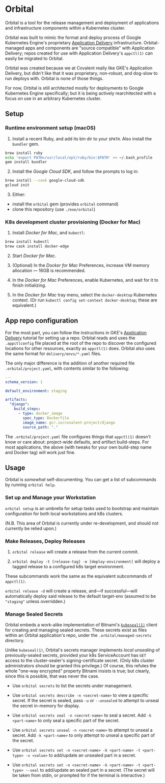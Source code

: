 # Orbital

Orbital is a tool for the release management and deployment of applications and infrastructure components within a Kubernetes cluster. 

Orbital was built to mimic the format and deploy process of Google Kubernetes Engine's proprietary [Application Delivery](https://cloud.google.com/kubernetes-engine/docs/concepts/add-on/application-delivery) infrastructure. Orbital-managed apps and components are "source compatible" with Application Delivery; repos created for use with Application Delivery's `appctl(1)` can easily be migrated to Orbital.

Orbital was created because we at Covalent really like GKE's Application Delivery, but didn't like that it was proprietary, non-robust, and dog-slow to run deploys with. Orbital is none of those things.

For now, Orbital is still architected mostly for deployments to Google Kubernetes Engine specifically; but it is being actively rearchitected with a focus on use in an arbitrary Kubernetes cluster.

## Setup

### Runtime environment setup (macOS)

1. Install a recent Ruby, and add its bin dir to your `$PATH`. Also install
the `bundler` gem.

```sh
brew install ruby
echo 'export PATH=/usr/local/opt/ruby/bin:$PATH' >> ~/.bash_profile
gem install bundler
```

2. Install the *Google Cloud SDK*, and follow the prompts to log in:

```sh
brew install --cask google-cloud-sdk
gcloud init
```

3. Either:

* install the `orbital` gem (provides `orbital` command)
* clone this repository (use `./exe/orbital`)

### K8s development cluster provisioning (Docker for Mac)

1. Install *Docker for Mac*, and `kubectl`:

```sh
brew install kubectl
brew cask install docker-edge
```

2. Start *Docker for Mac*.

3. (Optional) In the *Docker for Mac* Preferences, increase VM memory allocation
   — 16GB is recommended.

4. In the *Docker for Mac* Preferences, enable Kubernetes, and wait for it to
   finish initializing.

5. In the *Docker for Mac* tray menu, select the `docker-desktop` Kubernetes
   context. (Or run `kubectl config set-context docker-desktop`; these are
   equivalent.)

## App repo configuration

For the most part, you can follow the instructions in GKE's [Application Delivery](https://cloud.google.com/kubernetes-engine/docs/concepts/add-on/application-delivery) tutorial for setting up a repo. Orbital reads and uses the `.appctlconfig` file placed at the root of the repo to discover the configured locations for other resources, exactly as `appctl(1)` does. Orbital also uses the same format for `delivery/envs/*.yaml` files.

The only major difference is the addition of another required file `.orbital/project.yaml`, with contents similar to the following:

```yaml
---
schema_version: 1

default_environment: staging

artifacts:
  "django":
    build_steps:
      - type: docker_image
        spec_type: Dockerfile
        image_name: gcr.io/covalent-project/django
        source_path: "."
```

The `.orbital/project.yaml` file configures things that `appctl(1)` doesn't know or care about: project-wide defaults, and artifact build-steps. For most applications, the above (with tweaks for your own build-step name and Docker tag) will work just fine.

## Usage

Orbital is _somewhat_ self-documenting. You can get a list of subcommands by running `orbital help`.

### Set up and Manage your Workstation

`orbital setup` is an umbrella for setup tasks used to bootstrap and maintain configuration for both local workstations and k8s clusters.

(N.B. This area of Orbital is currently under re-development, and should not currently be relied upon.)

### Make Releases, Deploy Releases

1. `orbital release` will create a release from the current commit.

2. `orbital deploy -t [release-tag] -e [deploy-environment]` will deploy a tagged release to a configured k8s target environment.

These subcommands work the same as the equivalent subcommands of `appctl(1)`.

`orbital release -d` will create a release, and—if successful—will automatically deploy said release to the default target-env (assumed to be `"staging"` unless overridden.)

### Manage Sealed Secrets

Orbital embeds a work-alike implementation of Bitnami's [`kubeseal(1)`](https://github.com/bitnami-labs/sealed-secrets) client for creating and managing sealed secrets. These secrets exist as files within an Orbital application's repo, under the `.orbital/managed-secrets` directory.

Unlike `kubeseal(1)`, Orbital's secrets manager implements *local unsealing* of previously-sealed secrets, provided your k8s ServiceAccount has `GET` access to the cluster-sealer's signing-certificate secret. (Only k8s cluster administrators should be granted this privilege.) Of course, this refutes the whole "one-way encrypted" property Bitnami insists is true; but clearly, since this is possible, that was never the case.

* Use `orbital secrets` to list the secrets under management.

* Use `orbital secrets describe -n <secret-name>` to view a specific secret. If the secret is sealed, pass `-u` or `--unsealed` to attempt to unseal the secret in-memory for display.

* Use `orbital secrets seal -n <secret-name>` to seal a secret. Add `-k <part-name>` to only seal a specific part of the secret.

* Use `orbital secrets unseal -n <secret-name>` to attempt to unseal a secret. Add `-k <part-name>` to only attempt to unseal a specific part of the secret.

* Use `orbital secrets set -n <secret-name> -k <part-name> -t <part-type> -v <value>` to add/update an unsealed part in a secret.

* Use `orbital secrets set -n <secret-name> -k <part-name> -t <part-type> --seal` to add/update an sealed part in a secret. (The secret will be taken from stdin, or prompted for if the terminal is interactive.)
